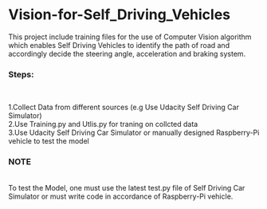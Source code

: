 # Vision-for-Self_Driving_Vehicles

This project include training files for the use of Computer Vision algorithm which enables Self Driving Vehicles to identify the path of road and accordingly decide the steering angle, acceleration and braking
system.

<h3>Steps:</h3></br>

1.Collect Data from different sources (e.g Use Udacity Self Driving Car Simulator)</br>
2.Use Training.py and Utlis.py for traning on collcted data</br>
3.Use Udacity Self Driving Car Simulator or manually designed Raspberry-Pi vehicle to test the model</br>

<h3>NOTE</h3></br>
To test the Model, one must use the latest test.py file of Self Driving Car Simulator or must write code in accordance of Raspberry-Pi vehicle.
